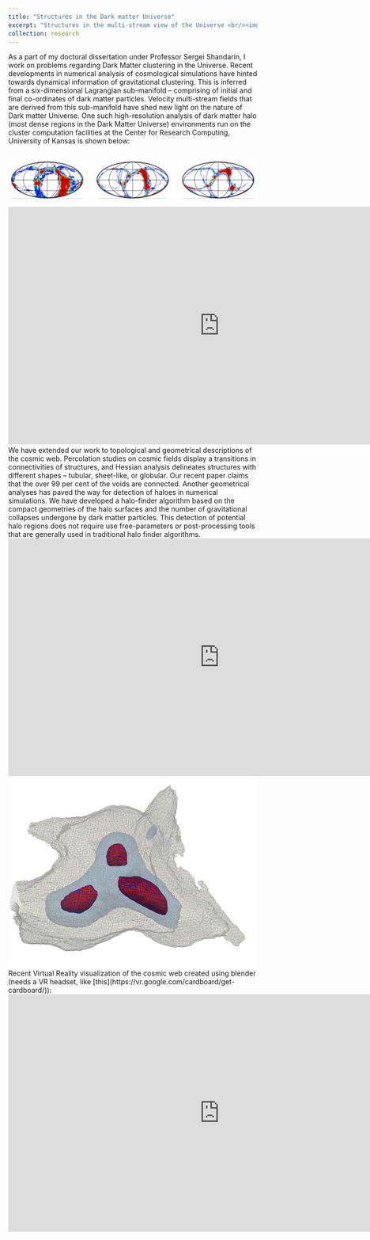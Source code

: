 ```yaml
---
title: "Structures in the Dark matter Universe"
excerpt: "Structures in the multi-stream view of the Universe <br/><img src='/images/w6.png'>"
collection: research
---
```


As a part of my doctoral dissertation under Professor Sergei Shandarin, I work on problems regarding Dark Matter clustering in the Universe. Recent developments in numerical analysis of cosmological simulations have hinted towards dynamical information of gravitational clustering. This is inferred from a six-dimensional Lagrangian sub-manifold – comprising of initial and final co-ordinates of dark matter particles. Velocity multi-stream fields that are derived from this sub-manifold have shed new light on the nature of Dark matter Universe. One such high-resolution analysis of dark matter halo (most dense regions in the Dark Matter Universe) environments run on the cluster computation facilities at the Center for Research Computing, University of Kansas is shown below:

<br/><img src='/images/fig3.png'>
<br/>
<iframe width="854" height="480" src="https://www.youtube.com/embed/ZkNPnOWcfUo" frameborder="0" gesture="media" allow="encrypted-media" allowfullscreen></iframe>
<br/>
We have extended our work to topological and geometrical descriptions of the cosmic web. Percolation studies on cosmic fields display a transitions in connectivities of structures, and Hessian analysis delineates structures with different shapes –  tubular, sheet-like, or globular. Our recent paper claims that the over 99 per cent of the voids are connected. Another geometrical analyses has paved the way for detection of haloes in numerical simulations. We have developed a halo-finder algorithm based on the compact geometries of the halo surfaces and the number of gravitational collapses undergone by dark matter particles. This detection of potential halo regions does not require use free-parameters or post-processing tools that are generally used in traditional halo finder algorithms. 
<br/>
<iframe width="854" height="480" src="https://www.youtube.com/embed/TACix3bltwI" frameborder="0" gesture="media" allow="encrypted-media" allowfullscreen></iframe>
<br/>
<img align="right" src="/images/fig2.png"> 
<br/>
Recent Virtual Reality visualization of the cosmic web created using blender (needs a VR headset, like [this](https://vr.google.com/cardboard/get-cardboard/)):

<iframe width="854" height="480" src="https://www.youtube.com/embed/Hul8Nrgvo9I" frameborder="0" gesture="media" allow="encrypted-media" allowfullscreen></iframe>


